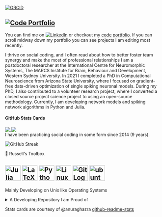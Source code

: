 [![ORCID](https://img.shields.io/badge/ORCID-0000--0001--9813--3167-9745f5?style=flat-square.svg)](https://orcid.org/0000-0003-0281-2849)

[![Code Portfolio](https://img.shields.io/badge/Personal_Site-green?style=flat-square.svg)](https://russelljjarvis.github.io/home/)
---

You can find me on [![LinkedIn][2.2]][2] or checkout my [code portfolio](https://russelljjarvis.github.io/home/). If you can scroll midway down my portfolio you can see projects I am editing most recently.
 
I thrive on social coding, and I often read about how to better foster team synergy and make the most of professional relationships I am a postdoctoral researcher at the International Centre for Neuromorphic Systems, The MARCS Institute for Brain, Behaviour and Development, Western Sydney University. In 2021 I completed a PhD in Computational Neuroscience from Arizona State University, where I focused on gradient-free data-driven optimization of single spiking neuronal models. During my PhD, I also contributed to a volunteer research project, where I converted a closed source project science project to using an open-source methodology. Currently, I am developing network models and spiking network algorithms in Python and Julia. 

#### GitHub Stats Cards
       
<div>
     <a href="https://github.com/russelljjarvis/github-readme-stats">
              <img align="center" src="https://github-readme-stats.vercel.app/api?username=russelljjarvis&text_color=daf7dc&bg_color=151515&theme=cobalt&show_icons=true?count_private=true&show_icons=true&count_private=true" />
            </a>
            <a href="https://github.com/russelljjarvis/russelljjarvis">
              <img align="center" src="https://github-readme-stats.vercel.app/api/top-langs/?username=russelljjarvis&layout=compact&text_color=daf7dc&bg_color=151515&theme=cobalt&hide=jupyter%20notebook,HTML,JavaScript,Cython,XSLT,OpenEdge%20ABL,AGS%20Script,Makefile,AMPL,PHP,GAP,Roff,C,SCSS,Lua&langs_count=7)](https://github.com/russelljjarvis/github-readme-stats&count_private=true" />
            </a>
       
           
</div>
I have been practicing social coding in some form since 2014 (9 years).

![GitHub Streak](https://github-readme-streak-stats.herokuapp.com/?user=russelljjarvis&theme=dark)


🧰 Russell's Toolbox

<img src="https://cdn.worldvectorlogo.com/logos/julia-1.svg" alt="Julia Logo" width="50" height="50"/> <img src="https://cdn.worldvectorlogo.com/logos/latex.svg" alt="LaTeX Logo" width="50" height="50"/> <img src="https://cdn.worldvectorlogo.com/logos/python-5.svg" alt="Python Logo" width="50" height="50"/> <img src="https://cdn.worldvectorlogo.com/logos/linux-tux.svg" alt="Linux Logo" width="50" height="50"/> <img src="https://cdn.worldvectorlogo.com/logos/git-icon.svg" alt="Git Logo" width="50" height="50"/>
<img src="https://www.vectorlogo.zone/logos/ubuntu/ubuntu-icon.svg" alt="ubuntu" width="50" height="50"/>
---
Mainly Developing on Unix like Operating Systems  

</details>

<details>
<summary>A Developing Repository I am Proud of</summary>

<a href="https://github.com/russelljjarvis/SpikingNeuralNetworks.jl">
 <img align="center" src="https://github-readme-stats.vercel.app/api/pin/?username=russelljjarvis&theme=dark&repo=SpikingNeuralNetworks.jl" />
</a>
</details>


<!-- Links to social media accounts -->
[2.2]: https://raw.githubusercontent.com/MartinHeinz/MartinHeinz/master/linkedin-3-16.png (LinkedIn icon without padding)
[2]: https://www.linkedin.com/in/russell-jarvis-jarrod/

[]()
Stats cards are courtesy of @anuraghazra [github-readme-stats](https://github.com/anuraghazra/github-readme-stats)
